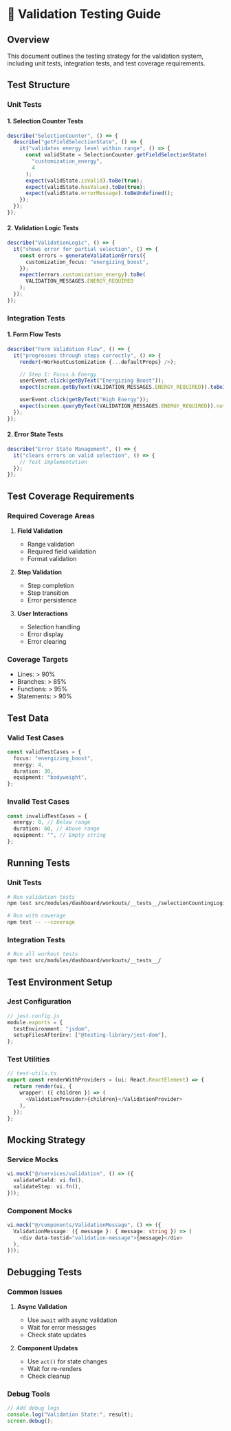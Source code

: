 # 🧪 Validation Testing Guide

## Overview

This document outlines the testing strategy for the validation system, including unit tests, integration tests, and test coverage requirements.

## Test Structure

### Unit Tests

#### 1. Selection Counter Tests

```typescript
describe("SelectionCounter", () => {
  describe("getFieldSelectionState", () => {
    it("validates energy level within range", () => {
      const validState = SelectionCounter.getFieldSelectionState(
        "customization_energy",
        4
      );
      expect(validState.isValid).toBe(true);
      expect(validState.hasValue).toBe(true);
      expect(validState.errorMessage).toBeUndefined();
    });
  });
});
```

#### 2. Validation Logic Tests

```typescript
describe("ValidationLogic", () => {
  it("shows error for partial selection", () => {
    const errors = generateValidationErrors({
      customization_focus: "energizing_boost",
    });
    expect(errors.customization_energy).toBe(
      VALIDATION_MESSAGES.ENERGY_REQUIRED
    );
  });
});
```

### Integration Tests

#### 1. Form Flow Tests

```typescript
describe("Form Validation Flow", () => {
  it("progresses through steps correctly", () => {
    render(<WorkoutCustomization {...defaultProps} />);

    // Step 1: Focus & Energy
    userEvent.click(getByText("Energizing Boost"));
    expect(screen.getByText(VALIDATION_MESSAGES.ENERGY_REQUIRED)).toBeInTheDocument();

    userEvent.click(getByText("High Energy"));
    expect(screen.queryByText(VALIDATION_MESSAGES.ENERGY_REQUIRED)).not.toBeInTheDocument();
  });
});
```

#### 2. Error State Tests

```typescript
describe("Error State Management", () => {
  it("clears errors on valid selection", () => {
    // Test implementation
  });
});
```

## Test Coverage Requirements

### Required Coverage Areas

1. **Field Validation**
   - Range validation
   - Required field validation
   - Format validation

2. **Step Validation**
   - Step completion
   - Step transition
   - Error persistence

3. **User Interactions**
   - Selection handling
   - Error display
   - Error clearing

### Coverage Targets

- Lines: > 90%
- Branches: > 85%
- Functions: > 95%
- Statements: > 90%

## Test Data

### Valid Test Cases

```typescript
const validTestCases = {
  focus: "energizing_boost",
  energy: 4,
  duration: 30,
  equipment: "bodyweight",
};
```

### Invalid Test Cases

```typescript
const invalidTestCases = {
  energy: 0, // Below range
  duration: 60, // Above range
  equipment: "", // Empty string
};
```

## Running Tests

### Unit Tests

```bash
# Run validation tests
npm test src/modules/dashboard/workouts/__tests__/selectionCountingLogic.test.ts

# Run with coverage
npm test -- --coverage
```

### Integration Tests

```bash
# Run all workout tests
npm test src/modules/dashboard/workouts/__tests__/
```

## Test Environment Setup

### Jest Configuration

```typescript
// jest.config.js
module.exports = {
  testEnvironment: "jsdom",
  setupFilesAfterEnv: ["@testing-library/jest-dom"],
};
```

### Test Utilities

```typescript
// test-utils.ts
export const renderWithProviders = (ui: React.ReactElement) => {
  return render(ui, {
    wrapper: ({ children }) => (
      <ValidationProvider>{children}</ValidationProvider>
    ),
  });
};
```

## Mocking Strategy

### Service Mocks

```typescript
vi.mock("@/services/validation", () => ({
  validateField: vi.fn(),
  validateStep: vi.fn(),
}));
```

### Component Mocks

```typescript
vi.mock("@/components/ValidationMessage", () => ({
  ValidationMessage: ({ message }: { message: string }) => (
    <div data-testid="validation-message">{message}</div>
  ),
}));
```

## Debugging Tests

### Common Issues

1. **Async Validation**
   - Use `await` with async validation
   - Wait for error messages
   - Check state updates

2. **Component Updates**
   - Use `act()` for state changes
   - Wait for re-renders
   - Check cleanup

### Debug Tools

```typescript
// Add debug logs
console.log("Validation State:", result);
screen.debug();
```
